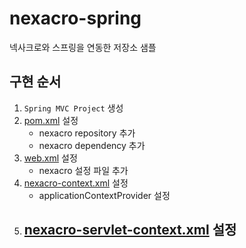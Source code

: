 # nexacro-spring

넥사크로와 스프링을 연동한 저장소 샘플

## 구현 순서

1. `Spring MVC Project` 생성
2. [pom.xml](./pom.xml) 설정
	- nexacro repository 추가
	- nexacro dependency 추가
3. [web.xml](./src/main/webapp/WEB-INF/web.xml) 설정
	- nexacro 설정 파일 추가
4. [nexacro-context.xml](./src/main/webapp/WEB-INF/spring/nexacro-context.xml) 설정
	- applicationContextProvider 설정
5. [nexacro-servlet-context.xml](./src/main/webapp/WEB-INF/spring/appServlet/nexacro-servlet-context.xml) 설정
	- 